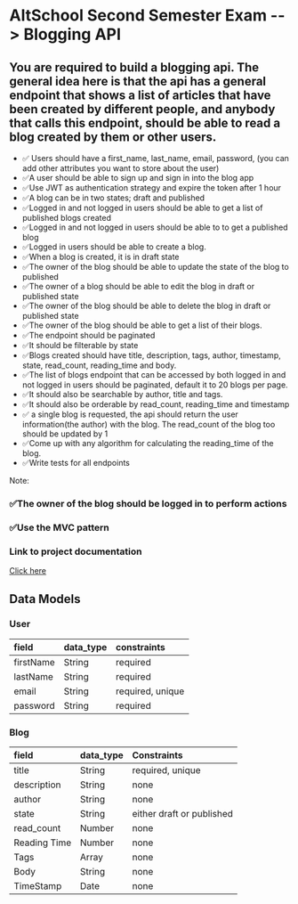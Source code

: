 # AltSchool Second Semester Exam --> Blogging API

## You are required to build a blogging api. The general idea here is that the api has a general endpoint that shows a list of articles that have been created by different people, and anybody that calls this endpoint, should be able to read a blog created by them or other users.

 * ✅ Users should have a first_name, last_name, email, password, (you can add other attributes you want to store about the user)
* ✅A user should be able to sign up and sign in into the blog app
* ✅Use JWT as authentication strategy and expire the token after 1 hour
* ✅A blog can be in two states; draft and published
* ✅Logged in and not logged in users should be able to get a list of published blogs created
* ✅Logged in and not logged in users should be able to to get a published blog
* ✅Logged in users should be able to create a blog.
* ✅When a blog is created, it is in draft state
* ✅The owner of the blog should be able to update the state of the blog to published
* ✅The owner of a blog should be able to edit the blog in draft or published state
* ✅The owner of the blog should be able to delete the blog in draft or published state
* ✅The owner of the blog should be able to get a list of their blogs. 
* ✅The endpoint should be paginated
* ✅It should be filterable by state
* ✅Blogs created should have title, description, tags, author, timestamp, state, read_count, reading_time and body.
* ✅The list of blogs endpoint that can be accessed by both logged in and not logged in users should be paginated, default it to 20 blogs per page. 
* ✅It should also be searchable by author, title and tags.
* ✅It should also be orderable by read_count, reading_time and timestamp
* ✅ a single blog is requested, the api should return the user information(the author) with the blog. The read_count of the blog too should be updated by 1
* ✅Come up with any algorithm for calculating the reading_time of the blog.
* ✅Write tests for all endpoints


Note:
### ✅The owner of the blog should be logged in to perform actions
### ✅Use the MVC pattern

### Link to project documentation
[Click here](https://documenter.getpostman.com/view/24273780/2s8YYLKMWq#9279ff57-abde-4d41-b125-00edcbb084f2)
## Data Models
### User

|field|data_type|constraints|
|:----  |:--------|:----------|
|firstName  |String|required|
|lastName   |String|required|
|email |String| required, unique|
|password|String|required|

### Blog

|field| data_type| Constraints|
|:----  |:--------|:----------|
|title| String| required, unique|
|description | String| none|
|author| String| none| 
|state| String| either draft or published|
|read_count| Number| none| 
|Reading Time| Number| none|
|Tags| Array| none|
|Body| String| none|
|TimeStamp| Date| none|
